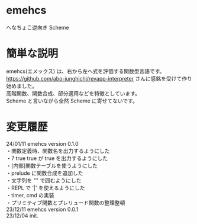 # emehcs
へなちょこ逆向き Scheme  

# 簡単な説明
emehcs(エメックス) は、右から左へ式を評価する関数型言語です。  
https://github.com/abo-junghichi/revapp-interpreter さんに感銘を受けて作り始めました。  
高階関数、関数合成、部分適用などを特徴としています。  
Scheme と言いながら全然 Scheme に寄せてないです。  

# 変更履歴
24/01/11 emehcs version 0.1.0  
・関数定義時、関数名を出力するようにした  
・7 true true が true を出力するようにした  
・[内部]関数テーブルを使うようにした  
・prelude に関数合成を追加した  
・文字列を "" で囲むようにした  
・REPL で '|' を使えるようにした  
・timer, cmd の実装  
・プリミティブ関数とプレリュード関数の整理整頓  
23/12/11 emehcs version 0.0.1  
23/12/04 init.  
